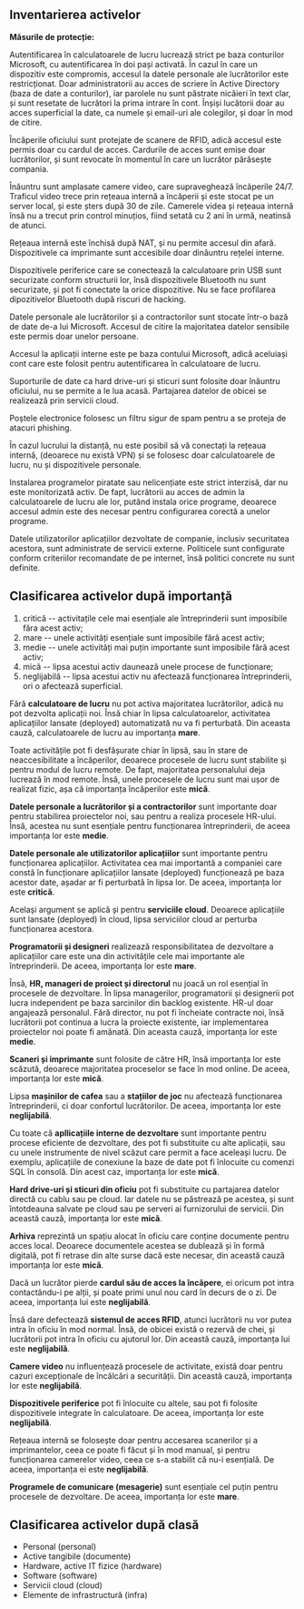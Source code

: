 ## Inventarierea activelor




**Măsurile de protecție:**

Autentificarea în calculatoarele de lucru lucrează strict pe baza conturilor Microsoft, 
cu autentificarea în doi pași activată. În cazul în care un dispozitiv este compromis,
accesul la datele personale ale lucrătorilor este restricționat.
Doar administratorii au acces de scriere în Active Directory (baza de date a conturilor),
iar parolele nu sunt păstrate nicăieri în text clar, și sunt resetate
de lucrători la prima intrare în cont.
Înșiși lucătorii doar au acces superficial la date, ca numele și email-uri ale colegilor,
și doar în mod de citire.

Încăperile oficiului sunt protejate de scanere de RFID, adică
accesul este permis doar cu cardul de acces.
Cardurile de acces sunt emise doar lucrătorilor, și sunt revocate în momentul
în care un lucrător părăsește compania.

Înăuntru sunt amplasate camere video, care supraveghează încăperile 24/7.
Traficul video trece prin rețeaua internă a încăperii și este stocat pe un server local,
și este șters după 30 de zile.
Camerele videa și rețeaua internă însă nu a trecut prin control minuțios, 
fiind setată cu 2 ani în urmă, neatinsă de atunci.

Rețeaua internă este închisă după NAT, și nu permite accesul din afară.
Dispozitivele ca imprimante sunt accesibile doar dinăuntru rețelei interne.

Dispozitivele periferice care se conectează la calculatoare prin USB sunt securizate conform structurii lor,
însă dispozitivele Bluetooth nu sunt securizate, și pot fi conectate la orice dispozitive.
Nu se face profilarea dipozitivelor Bluetooth după riscuri de hacking.

Datele personale ale lucrătorilor și a contractorilor sunt stocate într-o bază de date de-a lui Microsoft.
Accesul de citire la majoritatea datelor sensibile este permis doar unelor persoane.

Accesul la aplicații interne este pe baza contului Microsoft, adică aceluiași cont care este folosit
pentru autentificarea în calculatoare de lucru.

Suporturile de date ca hard drive-uri și sticuri sunt folosite doar înăuntru oficiului,
nu se permite a le lua acasă. Partajarea datelor de obicei se realizează prin servicii cloud.

Poștele electronice folosesc un filtru sigur de spam pentru a se proteja de atacuri phishing.

În cazul lucrului la distanță, nu este posibil să vă conectați la rețeaua internă,
(deoarece nu există VPN) și se folosesc doar calculatoarele de lucru, nu și dispozitivele personale.

Instalarea programelor piratate sau nelicențiate este strict interzisă, dar nu este monitorizată activ.
De fapt, lucrătorii au acces de admin la calculatoarele de lucru ale lor, putând instala orice programe,
deoarece accesul admin este des necesar pentru configurarea corectă a unelor programe.

Datele utilizatorilor aplicațiilor dezvoltate de companie, inclusiv securitatea acestora,
sunt administrate de servicii externe. Politicele sunt configurate conform criteriilor recomandate
de pe internet, însă politici concrete nu sunt definite.


## Clasificarea activelor după importanță


1. critică -- activitațile cele mai esențiale ale întreprinderii sunt imposibile făra acest activ;
2. mare -- unele activități esențiale sunt imposibile fără acest activ;
3. medie -- unele activități mai puțin importante sunt imposibile fără acest activ;
4. mică -- lipsa acestui activ daunează unele procese de funcționare;
5. neglijabilă -- lipsa acestui activ nu afectează funcționarea întreprinderii, ori o afectează superficial.

Fără **calculatoare de lucru** nu pot activa majoritatea lucrătorilor, adică nu pot dezvolta aplicații noi.
Însă chiar în lipsa calculatoarelor, activitatea aplicațiilor lansate (deployed) automatizată nu va fi perturbată.
Din aceasta cauză, calculatoarele de lucru au importanța **mare**.

Toate activitățile pot fi desfășurate chiar în lipsă, sau în stare de neaccesibilitate a încăperilor, deoarece
procesele de lucru sunt stabilite și pentru modul de lucru remote.
De fapt, majoritatea personalului deja lucrează în mod remote.
Însă, unele procesele de lucru sunt mai ușor de realizat fizic, așa că importanța încăperilor este **mică**.

**Datele personale a lucrătorilor și a contractorilor** sunt importante doar pentru stabilirea proiectelor noi,
sau pentru a realiza procesele HR-ului. Însă, acestea nu sunt esențiale pentru funcționarea întreprinderii,
de aceea importanța lor este **medie**.

**Datele personale ale utilizatorilor aplicațiilor** sunt importante pentru funcționarea aplicațiilor.
Activitatea cea mai importantă a companiei care constă în funcționare aplicațiilor lansate (deployed)
funcționează pe baza acestor date, așadar ar fi perturbată în lipsa lor.
De aceea, importanța lor este **critică**.

Același argument se aplică și pentru **serviciile cloud**.
Deoarece aplicațiile sunt lansate (deployed) în cloud, lipsa serviciilor cloud ar perturba funcționarea acestora.

**Programatorii și designeri** realizează responsibilitatea de dezvoltare a aplicațiilor care este una din
activitățile cele mai importante ale întreprinderii. De aceea, importanța lor este **mare**.

Însă, **HR, manageri de proiect și directorul** nu joacă un rol esențial în procesele de dezvoltare.
În lipsa managerilor, programatorii și designerii pot lucra independent pe baza sarcinilor din backlog existente.
HR-ul doar angajează personalul.
Fără director, nu pot fi încheiate contracte noi, însă lucrătorii pot continua a lucra la proiecte existente,
iar implementarea proiectelor noi poate fi amânată.
Din aceasta cauză, importanța lor este **medie**.

**Scaneri și imprimante** sunt folosite de către HR, însă importanța lor este scăzută, deoarece
majoritatea proceselor se face în mod online. De aceea, importanța lor este **mică**.

Lipsa **mașinilor de cafea** sau a **stațiilor de joc** nu afectează funcționarea întreprinderii,
ci doar confortul lucrătorilor. De aceea, importanța lor este **neglijabilă**.

Cu toate că **apllicațiile interne de dezvoltare** sunt importante pentru procese eficiente de dezvoltare,
des pot fi substituite cu alte aplicații, sau cu unele instrumente de nivel scăzut care permit a face aceleași lucru.
De exemplu, aplicațiile de conexiune la baze de date pot fi înlocuite cu comenzi SQL în consolă.
Din acest caz, importanța lor este **mică**.

**Hard drive-uri și sticuri din oficiu** pot fi substituite cu partajarea datelor directă cu cablu sau pe cloud.
Iar datele nu se păstrează pe acestea, și sunt întotdeauna salvate pe cloud sau pe serveri ai furnizorului de servicii.
Din această cauză, importanța lor este **mică**.

**Arhiva** reprezintă un spațiu alocat în oficiu care conține documente pentru acces local.
Deoarece documentele acestea se dublează și în formă digitală, pot fi retrase din alte surse dacă este necesar,
din această cauză importanța lor este **mică**.

Dacă un lucrător pierde **cardul său de acces la încăpere**, ei oricum pot intra contactându-i pe alții,
și poate primi unul nou card în decurs de o zi. De aceea, importanța lui este **neglijabilă**.

Însă dare defectează **sistemul de acces RFID**, atunci lucrătorii nu vor putea intra în oficiu în mod normal.
Însă, de obicei există o rezervă de chei, și lucrătorii pot intra în oficiu cu ajutorul lor.
Din această cauză, importanța lui este **neglijabilă**.

**Camere video** nu influențează procesele de activitate, există doar pentru cazuri excepționale de
încălcări a securității. Din această cauză, importanța lor este **neglijabilă**.

**Dispozitivele periferice** pot fi înlocuite cu altele, 
sau pot fi folosite dispozitivele integrate în calculatoare.
De aceea, importanța lor este **neglijabilă**.

Rețeaua internă se folosește doar pentru accesarea scanerilor și a imprimantelor,
ceea ce poate fi făcut și în mod manual,
și pentru funcționarea camerelor video, ceea ce s-a stabilit că nu-i esențială.
De aceea, importanța ei este **neglijabilă**.

**Programele de comunicare (mesagerie)** sunt esențiale cel puțin pentru procesele de dezvoltare. 
De aceea, importanța lor este **mare**.

## Clasificarea activelor după clasă

- Personal (personal)
- Active tangibile (documente)
- Hardware, active IT fizice (hardware)
- Software (software)
- Servicii cloud (cloud)
- Elemente de infrastructură (infra)






